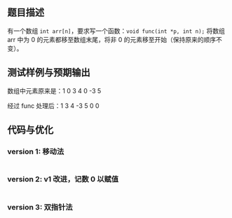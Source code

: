## 题目描述
有一个数组 `int arr[n]`，要求写一个函数：` void func(int *p, int n); ` 将数组 arr 中为 0 的元素都移至数组末尾，将非 0 的元素移至开始（保持原来的顺序不变）。
## 测试样例与预期输出
数组中元素原来是：1 0 3 4 0 -3 5

经过 func 处理后：1 3 4 -3 5 0 0
## 代码与优化
### version 1: 移动法
```cpp

```

### version 2: v1 改进，记数 0 以赋值
```cpp

```

### version 3: 双指针法
```cpp

```